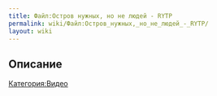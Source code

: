 ```yaml
---
title: Файл:Остров нужных, но не людей - RYTP
permalink: wiki/Файл:Остров_нужных,_но_не_людей_-_RYTP/
layout: wiki
---
```


## Описание

[Категория:Видео](Категория:Видео "wikilink")
